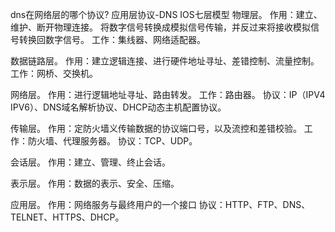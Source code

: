 dns在网络层的哪个协议?
应用层协议-DNS
IOS七层模型
物理层。
作用：建立、维护、断开物理连接。
将数字信号转换成模拟信号传输，并反过来将接收模拟信号转换回数字信号。
工作：集线器、网络适配器。


数据链路层。
作用：建立逻辑连接、进行硬件地址寻址、差错控制、流量控制。
工作：网桥、交换机。


网络层。
作用：进行逻辑地址寻址、路由转发。
工作：路由器。
协议：IP（IPV4 IPV6）、DNS域名解析协议、DHCP动态主机配置协议。


传输层。
作用：定防火墙义传输数据的协议端口号，以及流控和差错校验。
工作：防火墙、代理服务器。
协议：TCP、UDP。


会话层。
作用：建立、管理、终止会话。


表示层。
作用：数据的表示、安全、压缩。


应用层。
作用：网络服务与最终用户的一个接口
协议：HTTP、FTP、DNS、TELNET、HTTPS、DHCP。